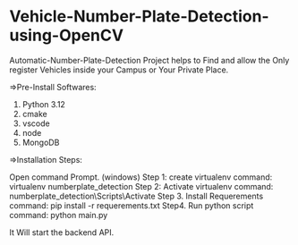 # Vehicle-Number-Plate-Detection-using-OpenCV
Automatic-Number-Plate-Detection Project helps to Find and allow the Only register Vehicles inside your Campus or Your Private Place.

=>Pre-Install Softwares:
1. Python 3.12
2. cmake
3. vscode
4. node
5. MongoDB

=>Installation Steps:

Open command Prompt. (windows)
Step 1: create virtualenv
command: virtualenv numberplate_detection
Step 2: Activate virtualenv
command: numberplate_detection\Scripts\Activate
Step 3. Install Requerements
command: pip install -r requerements.txt
Step4. Run python script
command: python main.py

It Will start the backend API.
